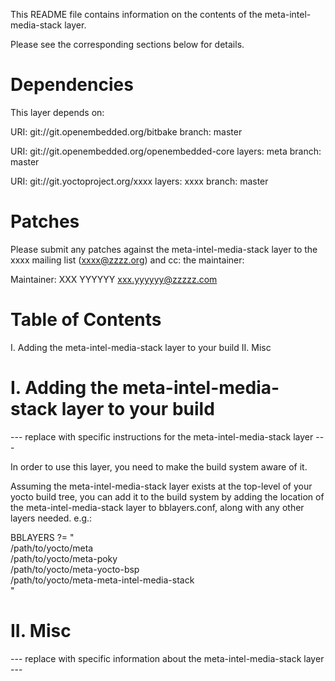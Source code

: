 
This README file contains information on the contents of the
meta-intel-media-stack layer.

Please see the corresponding sections below for details.


Dependencies
============

This layer depends on:

  URI: git://git.openembedded.org/bitbake
  branch: master

  URI: git://git.openembedded.org/openembedded-core
  layers: meta
  branch: master

  URI: git://git.yoctoproject.org/xxxx
  layers: xxxx
  branch: master


Patches
=======

Please submit any patches against the meta-intel-media-stack layer to the
xxxx mailing list (xxxx@zzzz.org) and cc: the maintainer:

Maintainer: XXX YYYYYY <xxx.yyyyyy@zzzzz.com>


Table of Contents
=================

  I. Adding the meta-intel-media-stack layer to your build
 II. Misc


I. Adding the meta-intel-media-stack layer to your build
=================================================

--- replace with specific instructions for the meta-intel-media-stack layer ---

In order to use this layer, you need to make the build system aware of
it.

Assuming the meta-intel-media-stack layer exists at the top-level of your
yocto build tree, you can add it to the build system by adding the
location of the meta-intel-media-stack layer to bblayers.conf, along with any
other layers needed. e.g.:

  BBLAYERS ?= " \
    /path/to/yocto/meta \
    /path/to/yocto/meta-poky \
    /path/to/yocto/meta-yocto-bsp \
    /path/to/yocto/meta-meta-intel-media-stack \
    "


II. Misc
========

--- replace with specific information about the meta-intel-media-stack layer ---
